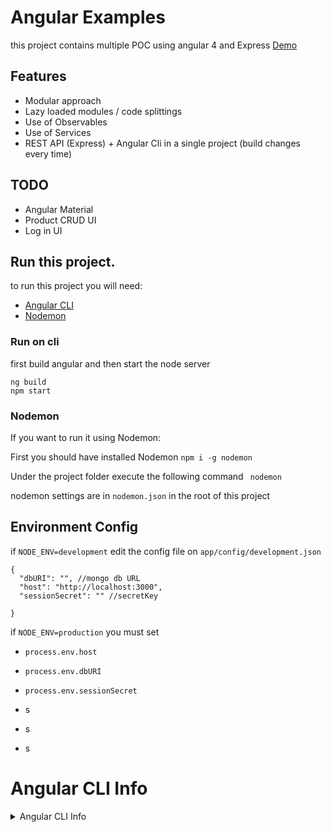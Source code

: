 # Angular Examples

this project contains multiple POC using angular 4 and Express
[Demo](https://angular-examples.herokuapp.com/hero/dashboard)
## Features
- Modular approach
- Lazy loaded modules / code splittings
- Use of Observables
- Use of Services
- REST API (Express) + Angular Cli in a single project (build changes every time)

## TODO
- Angular Material
- Product CRUD UI
- Log in UI

## Run this project.
to run this project you will need:
 - [Angular CLI](https://github.com/angular/angular-cli)
 - [Nodemon](https://nodemon.io/)

### Run on cli 
first build angular and then start the node server
``` 
ng build
npm start
```
### Nodemon

If you want to run it using Nodemon:

First you should have installed Nodemon
```npm i -g nodemon ```

Under the project folder execute the following  command
``` nodemon```

nodemon settings are in `nodemon.json` in the root of this project

## Environment Config
if `NODE_ENV=development` edit the config file on `app/config/development.json`
```
{
  "dbURI": "", //mongo db URL
  "host": "http://localhost:3000",
  "sessionSecret": "" //secretKey

}
```
if `NODE_ENV=production` you must set
- `process.env.host`
- `process.env.dbURI`
- `process.env.sessionSecret`


- s
- s
- s

# Angular CLI Info
<details>
<summary>Angular CLI Info</summary>


This project was generated with [Angular CLI](https://github.com/angular/angular-cli) version 1.1.3.

## Development server

Run `ng serve` for a dev server. Navigate to `http://localhost:4200/`. The app will automatically reload if you change any of the source files.

## Code scaffolding

Run `ng generate component component-name` to generate a new component. You can also use `ng generate directive|pipe|service|class|module`.

## Build

Run `ng build` to build the project. The build artifacts will be stored in the `dist/` directory. Use the `-prod` flag for a production build.

## Running unit tests

Run `ng test` to execute the unit tests via [Karma](https://karma-runner.github.io).

## Running end-to-end tests

Run `ng e2e` to execute the end-to-end tests via [Protractor](http://www.protractortest.org/).
Before running the tests make sure you are serving the app via `ng serve`.

## Further help

To get more help on the Angular CLI use `ng help` or go check out the [Angular CLI README](https://github.com/angular/angular-cli/blob/master/README.md).
</details>
